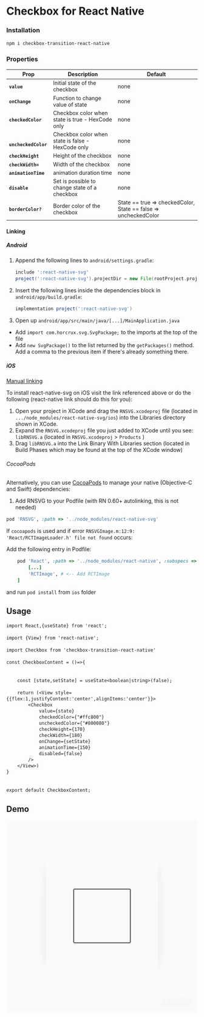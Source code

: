 # Checkbox for React Native

### Installation

```bash
npm i checkbox-transition-react-native
```
### Properties

| Prop                      | Description                                                                                                                                                                                                                                                                                                             | Default        |
| ------------------------- | ----------------------------------------------------------------------------------------------------------------------------------------------------------------------------------------------------------------------------------------------------------------------------------------------------------------------- | -------------- |
| **`value`**               | Initial state of the checkbox | none   
| **`onChange`**               | Function to change value of state | none
| **`checkedColor`**               | Checkbox color when state is true - HexCode only | none
| **` uncheckedColor`**               | Checkbox color when state is false - HexCode only | none
| **`checkHeight`**               | Height of the checkbox | none
| **`checkWidth=`**               | Width of the checkbox | none
| **`animationTime`**               | animation duration time | none
| **`disable`**               | Set is possible to change state of a checkbox | none
| **`borderColor?`**               | Border color of the checkbox | State == true => checkedColor, State == false => uncheckedColor

#### Linking

##### Android 

1. Append the following lines to `android/settings.gradle`:

   ```gradle
   include ':react-native-svg'
   project(':react-native-svg').projectDir = new File(rootProject.projectDir, '../node_modules/react-native-svg/android')
   ```

2. Insert the following lines inside the dependencies block in `android/app/build.gradle`:

   ```gradle
   implementation project(':react-native-svg')
   ```

3. Open up `android/app/src/main/java/[...]/MainApplication.java`

- Add `import com.horcrux.svg.SvgPackage;` to the imports at the top of the file
- Add `new SvgPackage()` to the list returned by the `getPackages()` method. Add a comma to the previous item if there's already something there.

##### iOS 

[Manual linking](http://facebook.github.io/react-native/docs/linking-libraries-ios.html#manual-linking)

To install react-native-svg on iOS visit the link referenced above or do the following (react-native link should do this for you):

1. Open your project in XCode and drag the `RNSVG.xcodeproj` file (located in `.../node_modules/react-native-svg/ios`) into the Libraries directory shown in XCode.
2. Expand the `RNSVG.xcodeproj` file you just added to XCode until you see: `libRNSVG.a` (located in `RNSVG.xcodeproj` > `Products` )
3. Drag `libRNSVG.a` into the Link Binary With Libraries section (located in Build Phases which may be found at the top of the XCode window)

###### CocoaPods

Alternatively, you can use [CocoaPods](https://cocoapods.org/) to manage your native (Objective-C and Swift) dependencies:

1. Add RNSVG to your Podfile (with RN 0.60+ autolinking, this is not needed)

```ruby
pod 'RNSVG', :path => '../node_modules/react-native-svg'
```

If `cocoapods` is used and if error `RNSVGImage.m:12:9: 'React/RCTImageLoader.h' file not found` occurs:

Add the following entry in Podfile:

```ruby
    pod 'React', :path => '../node_modules/react-native', :subspecs => [
        [...]
        'RCTImage', # <-- Add RCTImage
    ]
```

and run `pod install` from `ios` folder

## Usage 

```tsx
import React,{useState} from 'react';

import {View} from 'react-native';

import Checkbox from 'checkbox-transition-react-native'

const CheckboxContent = ()=>{


    const [state,setState] = useState<boolean|string>(false);

    return (<View style={{flex:1,justifyContent:'center',alignItems:'center'}}>
        <Checkbox
            value={state}
            checkedColor={"#ffc800"}
            uncheckedColor={"#800080"}
            checkHeight={170}
            checkWidth={180}
            onChange={setState}
            animationTime={150}
            disabled={false}
        />
    </View>)
}


export default CheckboxContent;
```
## Demo

![Checkbox](demo/video.gif)

